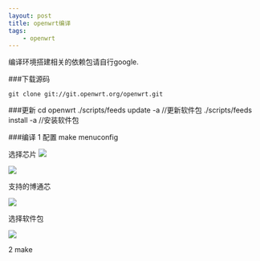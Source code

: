 ```yaml
---
layout: post
title: openwrt编译
tags:
	- openwrt
---
```


编译环境搭建相关的依赖包请自行google.

###下载源码

    git clone git://git.openwrt.org/openwrt.git
    
###更新
	cd openwrt
	./scripts/feeds update -a //更新软件包
	./scripts/feeds install -a  //安装软件包

###编译
1 配置
	make menuconfig

选择芯片
<span class="image-1200">[![](/media/files/2013/05/openwrt/opw1.jpg)](http://500px.com/photo/29307621)</span>

<span class="image-1200">[![](/media/files/2013/05/openwrt/opw2.jpg)](http://500px.com/photo/29307621)</span>

支持的博通芯

<span class="image-1200">[![](/media/files/2013/05/openwrt/opw3.jpg)](http://500px.com/photo/29307621)</span>

选择软件包

<span class="image-1200">[![](/media/files/2013/05/openwrt/opw4.jpg)](http://500px.com/photo/29307621)</span>


2 make 